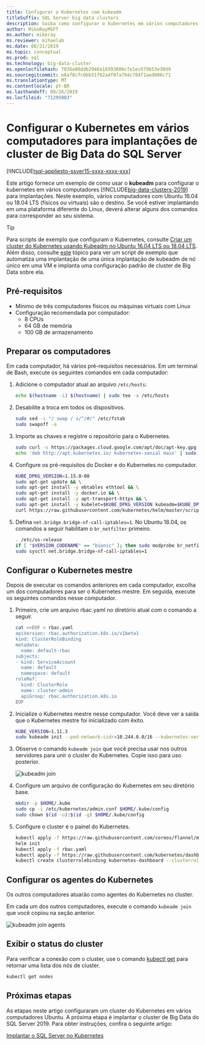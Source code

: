 ```yaml
---
title: Configurar o Kubernetes com kubeadm
titleSuffix: SQL Server big data clusters
description: Saiba como configurar o kubernetes em vários computadores Ubuntu 16, 4 ou 18, 4 (físico ou virtual) para [!INCLUDE[big-data-clusters-2019](../includes/ssbigdataclusters-ver15.md)] implantações.
author: MikeRayMSFT
ms.author: mikeray
ms.reviewer: mihaelab
ms.date: 08/21/2019
ms.topic: conceptual
ms.prod: sql
ms.technology: big-data-cluster
ms.openlocfilehash: 7036a88ddb2940a16593806cfe1ec679653e30d9
ms.sourcegitcommit: e8af8cfc0bb51f62a4f0fa794c784f1aed006c71
ms.translationtype: MT
ms.contentlocale: pt-BR
ms.lasthandoff: 09/26/2019
ms.locfileid: "71295003"
---
```

# <a name="configure-kubernetes-on-multiple-machines-for-sql-server-big-data-cluster-deployments"></a>Configurar o Kubernetes em vários computadores para implantações de cluster de Big Data do SQL Server

[!INCLUDE[tsql-appliesto-ssver15-xxxx-xxxx-xxx](../includes/tsql-appliesto-ssver15-xxxx-xxxx-xxx.md)]

Este artigo fornece um exemplo de como usar o **kubeadm** para configurar o kubernetes em vários computadores [!INCLUDE[big-data-clusters-2019](../includes/ssbigdataclusters-ver15.md)] para implantações. Neste exemplo, vários computadores com Ubuntu 16.04 ou 18.04 LTS (físicos ou virtuais) são o destino. Se você estiver implantando em uma plataforma diferente do Linux, deverá alterar alguns dos comandos para corresponder ao seu sistema.  

> [!TIP] 
> Para scripts de exemplo que configuram o Kubernetes, consulte [Criar um cluster do Kubernetes usando Kubeadm no Ubuntu 16.04 LTS ou 18.04 LTS](https://github.com/Microsoft/sql-server-samples/tree/master/samples/features/sql-big-data-cluster/deployment/kubeadm).
Além disso, consulte [este](deployment-script-single-node-kubeadm.md) tópico para ver um script de exemplo que automatiza uma implantação de uma única implantação de kubeadm de nó único em uma VM e implanta uma configuração padrão de cluster de Big Data sobre ela.

## <a name="prerequisites"></a>Pré-requisitos

- Mínimo de três computadores físicos ou máquinas virtuais com Linux
- Configuração recomendada por computador:
   - 8 CPUs
   - 64 GB de memória
   - 100 GB de armazenamento

## <a name="prepare-the-machines"></a>Preparar os computadores

Em cada computador, há vários pré-requisitos necessários. Em um terminal de Bash, execute os seguintes comandos em cada computador:

1. Adicione o computador atual ao arquivo `/etc/hosts`:

   ```bash
   echo $(hostname -i) $(hostname) | sudo tee -a /etc/hosts
   ```

1. Desabilite a troca em todos os dispositivos.

   ```bash
   sudo sed -i "/ swap / s/^/#/" /etc/fstab
   sudo swapoff -a
   ```

1. Importe as chaves e registre o repositório para o Kubernetes.

   ```bash
   sudo curl -s https://packages.cloud.google.com/apt/doc/apt-key.gpg | sudo apt-key add -
   echo 'deb http://apt.kubernetes.io/ kubernetes-xenial main' | sudo tee -a /etc/apt/sources.list.d/kubernetes.list
   ```

1. Configure os pré-requisitos do Docker e do Kubernetes no computador.

   ```bash
   KUBE_DPKG_VERSION=1.15.0-00
   sudo apt-get update && \
   sudo apt-get install -y ebtables ethtool && \
   sudo apt-get install -y docker.io && \
   sudo apt-get install -y apt-transport-https && \
   sudo apt-get install -y kubelet=$KUBE_DPKG_VERSION kubeadm=$KUBE_DPKG_VERSION kubectl=$KUBE_DPKG_VERSION && \
   curl https://raw.githubusercontent.com/kubernetes/helm/master/scripts/get | bash
   ```
 
1. Defina `net.bridge.bridge-nf-call-iptables=1`. No Ubuntu 18.04, os comandos a seguir habilitam o `br_netfilter` primeiro.

   ```bash
   . /etc/os-release
   if [ "$VERSION_CODENAME" == "bionic" ]; then sudo modprobe br_netfilter; fi
   sudo sysctl net.bridge.bridge-nf-call-iptables=1
   ```

## <a name="configure-the-kubernetes-master"></a>Configurar o Kubernetes mestre

Depois de executar os comandos anteriores em cada computador, escolha um dos computadores para ser o Kubernetes mestre. Em seguida, execute os seguintes comandos nesse computador.

1. Primeiro, crie um arquivo rbac.yaml no diretório atual com o comando a seguir. 

   ```bash
   cat <<EOF > rbac.yaml
   apiVersion: rbac.authorization.k8s.io/v1beta1
   kind: ClusterRoleBinding
   metadata:
     name: default-rbac
   subjects:
   - kind: ServiceAccount
     name: default
     namespace: default
   roleRef:
     kind: ClusterRole
     name: cluster-admin
     apiGroup: rbac.authorization.k8s.io
   EOF
   ```

1. Inicialize o Kubernetes mestre nesse computador. Você deve ver a saída que o Kubernetes mestre foi inicializado com êxito.

   ```bash
   KUBE_VERSION=1.11.3
   sudo kubeadm init --pod-network-cidr=10.244.0.0/16 --kubernetes-version=$KUBE_VERSION
   ```

1. Observe o comando `kubeadm join` que você precisa usar nos outros servidores para unir o cluster do Kubernetes. Copie isso para uso posterior.

   ![kubeadm join](./media/deploy-with-kubeadm/kubeadm-join.png)

1. Configure um arquivo de configuração do Kubernetes em seu diretório base.

   ```bash
   mkdir -p $HOME/.kube
   sudo cp -i /etc/kubernetes/admin.conf $HOME/.kube/config
   sudo chown $(id -u):$(id -g) $HOME/.kube/config
   ```

1. Configure o cluster e o painel do Kubernetes.

   ```bash
   kubectl apply -f https://raw.githubusercontent.com/coreos/flannel/master/Documentation/kube-flannel.yml
   helm init
   kubectl apply -f rbac.yaml
   kubectl apply -f https://raw.githubusercontent.com/kubernetes/dashboard/v1.10.1/src/deploy/recommended/kubernetes-dashboard.yaml
   kubectl create clusterrolebinding kubernetes-dashboard --clusterrole=cluster-admin --serviceaccount=kube-system:kubernetes-dashboard
   ```

## <a name="configure-the-kubernetes-agents"></a>Configurar os agentes do Kubernetes

Os outros computadores atuarão como agentes do Kubernetes no cluster. 

Em cada um dos outros computadores, execute o comando `kubeadm join` que você copiou na seção anterior.

![kubeadm join agents](./media/deploy-with-kubeadm/kubeadm-join-agents.png)

## <a name="view-the-cluster-status"></a>Exibir o status do cluster

Para verificar a conexão com o cluster, use o comando [kubectl get](https://kubernetes.io/docs/reference/generated/kubectl/kubectl-commands) para retornar uma lista dos nós de cluster.

```bash
kubectl get nodes
```

## <a name="next-steps"></a>Próximas etapas

As etapas neste artigo configuraram um cluster do Kubernetes em vários computadores Ubuntu. A próxima etapa é implantar o cluster de Big Data do SQL Server 2019. Para obter instruções, confira o seguinte artigo:

[Implantar o SQL Server no Kubernetes](deployment-guidance.md#deploy)
